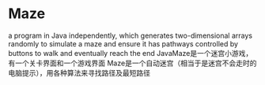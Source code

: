 # Maze
a program in Java independently, which generates two-dimensional arrays randomly to simulate a maze and ensure it has pathways controlled by buttons to walk and eventually reach the end
JavaMaze是一个迷宫小游戏，有一个关卡界面和一个游戏界面
Maze是一个自动迷宫（相当于是迷宫不会走时的电脑提示），用各种算法来寻找路径及最短路径
